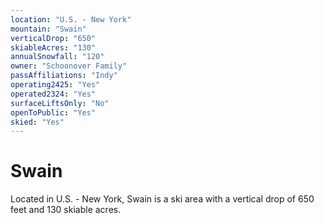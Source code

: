 ```yaml
---
location: "U.S. - New York"
mountain: "Swain"
verticalDrop: "650"
skiableAcres: "130"
annualSnowfall: "120"
owner: "Schoonover Family"
passAffiliations: "Indy"
operating2425: "Yes"
operated2324: "Yes"
surfaceLiftsOnly: "No"
openToPublic: "Yes"
skied: "Yes"
---
```


# Swain

Located in U.S. - New York, Swain is a ski area with a vertical drop of 650 feet and 130 skiable acres.